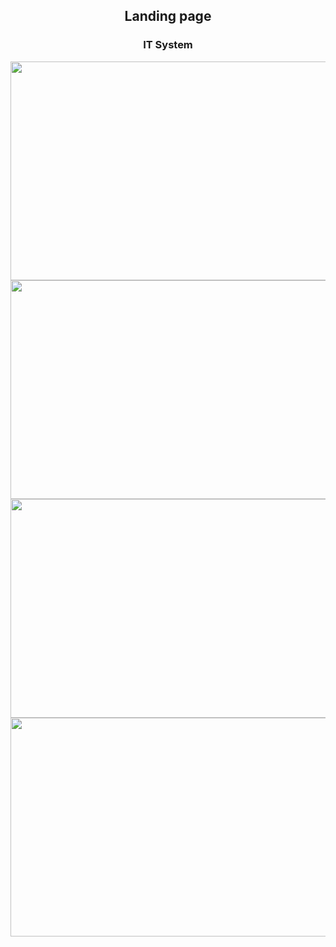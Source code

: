 
<h2 align="center">Landing page</h2>
<h3 align="center">IT System</h3>

<div align="center">
<img aling="center" width="700" height="350"
src="https://i.postimg.cc/vTFLQH58/2022-08-28-13h20-34.png" />
<img aling="center" width="700" height="350"
src="https://i.postimg.cc/hGmXK8sx/2022-08-28-13h22-12.png" />
<img aling="center" width="700" height="350"
src="https://i.postimg.cc/Mp7kxvRH/2022-08-28-13h23-35.png" />
<img aling="center" width="700" height="350"
src="https://i.postimg.cc/J48vxRSW-/2022-08-28-13h25-58.png" />

</div>


